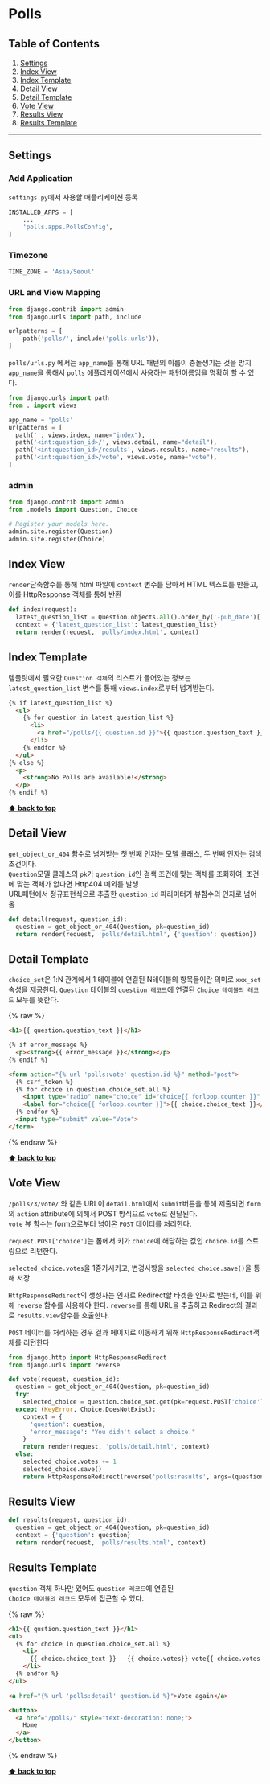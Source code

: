 # Polls


## Table of Contents

  1. [Settings](#settings)
  1. [Index View](#index-view)
  1. [Index Template](#index-template)
  1. [Detail View](#detail-view)
  1. [Detail Template](#detail-template)
  1. [Vote View](#vote-view)
  1. [Results View](#results-view)
  1. [Results Template](#results-template)

---

## Settings

### Add Application 
`settings.py`에서 사용할 애플리케이션 등록

```python
INSTALLED_APPS = [
    ...
    'polls.apps.PollsConfig',
]
```

### Timezone

```python
TIME_ZONE = 'Asia/Seoul'
```

### URL and View Mapping

```python
from django.contrib import admin
from django.urls import path, include

urlpatterns = [
    path('polls/', include('polls.urls')),
]
```

`polls/urls.py` 에서는 `app_name`를 통해 URL 패턴의 이름이 충돌생기는 것을 방지  
`app_name`을 통해서 `polls` 애플리케이션에서 사용하는 패턴이름임을 명확히 할 수 있다.

```python
from django.urls import path
from . import views

app_name = 'polls'
urlpatterns = [
  path('', views.index, name="index"),
  path('<int:question_id>/', views.detail, name="detail"),
  path('<int:question_id>/results', views.results, name="results"),
  path('<int:question_id>/vote', views.vote, name="vote"),
]
```

### admin 

```python
from django.contrib import admin
from .models import Question, Choice

# Register your models here.
admin.site.register(Question)
admin.site.register(Choice) 
```

## Index View
`render`단축함수를 통해 html 파일에 `context` 변수를 담아서 HTML 텍스트를 만들고, 이를 HttpResponse 객체를 통해 반환

```python
def index(request):
  latest_question_list = Question.objects.all().order_by('-pub_date')[:5]
  context = {'latest_question_list': latest_question_list}
  return render(request, 'polls/index.html', context)
```

## Index Template 
템플릿에서 필요한 `Question 객체`의 리스트가 들어있는 정보는   
`latest_question_list` 변수를 통해 `views.index`로부터 넘겨받는다.

```html
{% if latest_question_list %}
  <ul>
    {% for question in latest_question_list %}
      <li>
        <a href="/polls/{{ question.id }}">{{ question.question_text }}</a>
      </li>
    {% endfor %}
  </ul>
{% else %}
  <p>
    <strong>No Polls are available!</strong>
  </p>
{% endif %}
```


**[⬆ back to top](#table-of-contents)**


## Detail View

`get_object_or_404` 함수로 넘겨받는 첫 번째 인자는 모델 클래스, 두 번째 인자는 검색조건이다.   
`Question`모델 클래스의 `pk`가 `question_id`인 검색 조건에 맞는 객체를 조회하여, 조건에 맞는 객체가 없다면 Http404 예외를 발생  
URL패턴에서 정규표현식으로 추출한 `question_id` 파리미터가 뷰함수의 인자로 넘어옴

```python
def detail(request, question_id):
  question = get_object_or_404(Question, pk=question_id)
  return render(request, 'polls/detail.html', {'question': question})
```

## Detail Template 

`choice_set`은 1:N 관계에서 1 테이블에 연결된 N테이블의 항목들이란 의미로
`xxx_set` 속성을 제공한다. `Question` 테이블의 `question 레코드`에 연결된
`Choice 테이블의 레코드` 모두를 뜻한다. 

{% raw %}
```html
<h1>{{ question.question_text }}</h1>

{% if error_message %}
  <p><strong>{{ error_message }}</strong></p>
{% endif %}

<form action="{% url 'polls:vote' question.id %}" method="post">
  {% csrf_token %}
  {% for choice in question.choice_set.all %}
    <input type="radio" name="choice" id="choice{{ forloop.counter }}" value="{{ choice.id }}">
    <label for="choice{{ forloop.counter }}">{{ choice.choice_text }}</label><br>
  {% endfor %}
  <input type="submit" value="Vote">
</form>
```
{% endraw %}

**[⬆ back to top](#table-of-contents)**


## Vote View

`/polls/3/vote/` 와 같은 URL이 `detail.html`에서 `submit`버튼을 통해 제출되면 `form`의 `action` attribute에 의해서 POST 방식으로 `vote`로 전달된다.   
`vote` 뷰 함수는 form으로부터 넘어온 `POST` 데이터를 처리한다.

`request.POST['choice']`는 폼에서 키가 `choice`에 해당하는 값인 `choice.id`를 스트링으로 리턴한다. 

`selected_choice.votes`을 1증가시키고, 변경사항을 `selected_choice.save()`을 통해 저장

`HttpResponseRedirect`의 생성자는 인자로 Redirect할 타겟을 인자로 받는데, 이를 위해 `reverse` 함수를 사용해야 한다. `reverse`를 통해 URL을 추출하고 Redirect의 결과로 `results.view`함수를 호출한다.

`POST` 데이터를 처리하는 경우 결과 페이지로 이동하기 위해 `HttpResponseRedirect`객체를 리턴한다

```python
from django.http import HttpResponseRedirect 
from django.urls import reverse

def vote(request, question_id):
  question = get_object_or_404(Question, pk=question_id)
  try:
    selected_choice = question.choice_set.get(pk=request.POST['choice'])
  except (KeyError, Choice.DoesNotExist):
    context = {
      'question': question,
      'error_message': "You didn't select a choice."
    }
    return render(request, 'polls/detail.html', context)
  else:
    selected_choice.votes += 1
    selected_choice.save()
    return HttpResponseRedirect(reverse('polls:results', args=(question.id, )))
```


## Results View

```python
def results(request, question_id):
  question = get_object_or_404(Question, pk=question_id)
  context = {'question': question}
  return render(request, 'polls/results.html', context)
```

## Results Template 
`question` 객체 하나만 있어도 `question 레코드`에 연결된  
`Choice 테이블의 레코드` 모두에 접근할 수 있다. 

{% raw %}
```html
<h1>{{ qustion.question_text }}</h1>
<ul>
  {% for choice in question.choice_set.all %}
    <li>
      {{ choice.choice_text }} - {{ choice.votes}} vote{{ choice.votes|pluralize }}
    </li>
  {% endfor %}
</ul>

<a href="{% url 'polls:detail' question.id %}">Vote again</a>

<button>
  <a href="/polls/" style="text-decoration: none;">
    Home  
  </a>
</button>
```
{% endraw %}

**[⬆ back to top](#table-of-contents)**




